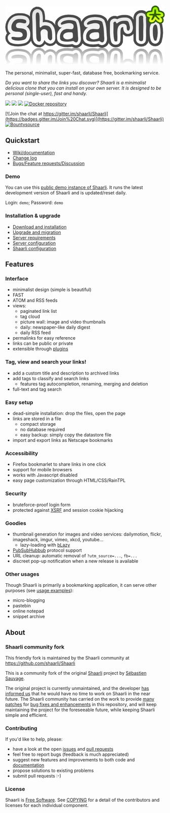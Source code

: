 ![Shaarli logo](doc/images/doc-logo.png)

The personal, minimalist, super-fast, database free, bookmarking service.

_Do you want to share the links you discover?_
_Shaarli is a minimalist delicious clone that you can install on your own server._
_It is designed to be personal (single-user), fast and handy._

[![](https://img.shields.io/travis/shaarli/Shaarli.svg?label=master)](https://travis-ci.org/shaarli/Shaarli)
[![](https://img.shields.io/travis/shaarli/Shaarli/stable.svg?label=stable)](https://travis-ci.org/shaarli/Shaarli)
[![](https://img.shields.io/github/release/shaarli/shaarli.svg)](https://github.com/shaarli/Shaarli/releases/latest/)
[![Docker repository](https://img.shields.io/docker/pulls/shaarli/shaarli.svg)](https://hub.docker.com/r/shaarli/shaarli/)

[![Join the chat at https://gitter.im/shaarli/Shaarli](https://badges.gitter.im/Join%20Chat.svg)](https://gitter.im/shaarli/Shaarli)
[![Bountysource](https://www.bountysource.com/badge/team?team_id=19583&style=bounties_received)](https://www.bountysource.com/teams/shaarli/issues)

## Quickstart
- [Wiki/documentation](https://github.com/shaarli/Shaarli/wiki)
- [Change log](CHANGELOG.md)
- [Bugs/Feature requests/Discussion](https://github.com/shaarli/Shaarli/issues/)

### Demo
You can use this [public demo instance of Shaarli](https://demo.shaarli.org).
It runs the latest development version of Shaarli and is updated/reset daily.

Login: `demo`; Password: `demo`

### Installation & upgrade
- [Download and installation](https://github.com/shaarli/Shaarli/wiki/Download-and-Installation)
- [Upgrade and migration](https://github.com/shaarli/Shaarli/wiki/Upgrade-and-migration)
- [Server requirements](https://github.com/shaarli/Shaarli/wiki/Server-requirements)
- [Server configuration](https://github.com/shaarli/Shaarli/wiki/Server-configuration)
- [Shaarli configuration](https://github.com/shaarli/Shaarli/wiki/Shaarli-configuration)

## Features
### Interface
- minimalist design (simple is beautiful)
- FAST
- ATOM and RSS feeds
- views:
    - paginated link list
    - tag cloud
    - picture wall: image and video thumbnails
    - daily: newspaper-like daily digest
    - daily RSS feed
- permalinks for easy reference
- links can be public or private
- extensible through [plugins](https://github.com/shaarli/Shaarli/wiki/Plugins#plugin-usage)

### Tag, view and search your links!
- add a custom title and description to archived links
- add tags to classify and search links
    - features tag autocompletion, renaming, merging and deletion
- full-text and tag search

### Easy setup
- dead-simple installation: drop the files, open the page
- links are stored in a file
    - compact storage
    - no database required
    - easy backup: simply copy the datastore file
- import and export links as Netscape bookmarks

### Accessibility
- Firefox bookmarlet to share links in one click
- support for mobile browsers
- works with Javascript disabled
- easy page customization through HTML/CSS/RainTPL

### Security
- bruteforce-proof login form
- protected against [XSRF](http://en.wikipedia.org/wiki/Cross-site_request_forgery)
and session cookie hijacking

### Goodies
- thumbnail generation for images and video services:
dailymotion, flickr, imageshack, imgur, vimeo, xkcd, youtube...
    - lazy-loading with [bLazy](http://dinbror.dk/blazy/)
- [PubSubHubbub](https://code.google.com/p/pubsubhubbub/) protocol support
- URL cleanup: automatic removal of `?utm_source=...`, `fb=...`
- discreet pop-up notification when a new release is available

### Other usages
Though Shaarli is primarily a bookmarking application, it can serve other purposes
(see [usage examples](https://github.com/shaarli/Shaarli/wiki#usage-examples)):
- micro-blogging
- pastebin
- online notepad
- snippet archive

## About
### Shaarli community fork
This friendly fork is maintained by the Shaarli community at https://github.com/shaarli/Shaarli

This is a community fork of the original [Shaarli](https://github.com/sebsauvage/Shaarli/) project by [Sébastien Sauvage](http://sebsauvage.net/).

The original project is currently unmaintained, and the developer [has informed us](https://github.com/sebsauvage/Shaarli/issues/191)
that he would have no time to work on Shaarli in the near future.
The Shaarli community has carried on the work to provide
[many patches](https://github.com/shaarli/Shaarli/compare/sebsauvage:master...master)
for [bug fixes and enhancements](https://github.com/shaarli/Shaarli/issues?q=is%3Aclosed+)
in this repository, and will keep maintaining the project for the foreseeable future, while keeping Shaarli simple and efficient.

### Contributing
If you'd like to help, please:
- have a look at the open [issues](https://github.com/shaarli/Shaarli/issues)
and [pull requests](https://github.com/shaarli/Shaarli/pulls)
- feel free to report bugs (feedback is much appreciated)
- suggest new features and improvements to both code and [documentation](https://github.com/shaarli/Shaarli/wiki)
- propose solutions to existing problems
- submit pull requests :-)


### License
Shaarli is [Free Software](http://en.wikipedia.org/wiki/Free_software). See [COPYING](COPYING) for a detail of the contributors and licenses for each individual component.
